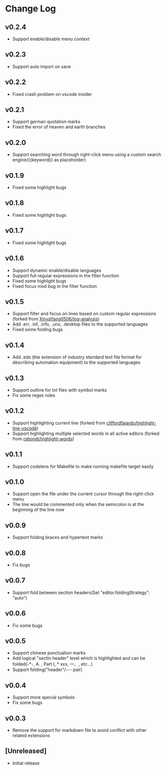 # Change Log

## v0.2.4

- Support enable/disable menu context

## v0.2.3

- Support auto import on save

## v0.2.2

- Fixed crash problem on vscode insider

## v0.2.1

- Support german quotation marks
- Fixed the error of heaven and earth branches

## v0.2.0

- Support searching word through right-click menu using a custom search engine({{keyword}} as placeholder)

## v0.1.9

- Fixed some highlight bugs

## v0.1.8

- Fixed some highlight bugs

## v0.1.7

- Fixed some highlight bugs

## v0.1.6

- Support dynamic enable/disable languages
- Support full regular expressions in the filter function
- Fixed some highlight bugs
- Fixed focus mod bug in the filter function

## v0.1.5

- Support filter and focus on lines based on custom regular expressions (forked from [XinyaYang0506/log-analysis](https://github.com/XinyaYang0506/log-analysis))
- Add .err, .inf, .info, .unx, .desktop files to the supported languages
- Fixed some folding bugs

## v0.1.4

- Add .eds (the extension of industry standard text file format for describing automation equipment) to the supported languages

## v0.1.3

- Support outline for txt files with symbol marks
- Fix some regex rules

## v0.1.2

- Support highlighting current line (forked from [cliffordfajardo/highlight-line-vscode](https://github.com/cliffordfajardo/highlight-line-vscode))
- Support highlighting multiple selected words in all active editors (forked from [rsbondi/highlight-words](https://github.com/rsbondi/highlight-words))

## v0.1.1

- Support codelens for Makefile to make running makefile target easily

## v0.1.0

- Support open the file under the current cursor through the right-click menu
- The line would be commented only when the semicolon is at the beginning of the line now

## v0.0.9

- Support folding braces and hypertext marks

## v0.0.8

- Fix bugs

## v0.0.7

- Support fold between section headers(Set "editor.foldingStrategy": "auto")

## v0.0.6

- Fix some bugs

## v0.0.5

- Support chinese punctuation marks
- Add logical "sectin header" level which is highlighted and can be folded(-*-, A. , Part I, * xxx, 一、, etc...)
- Support folding("header"/--- pair)

## v0.0.4

- Support more special symbols
- Fix some bugs

## v0.0.3

- Remove the support for markdown file to avoid conflict with other related extensions

## [Unreleased]

- Initial release
